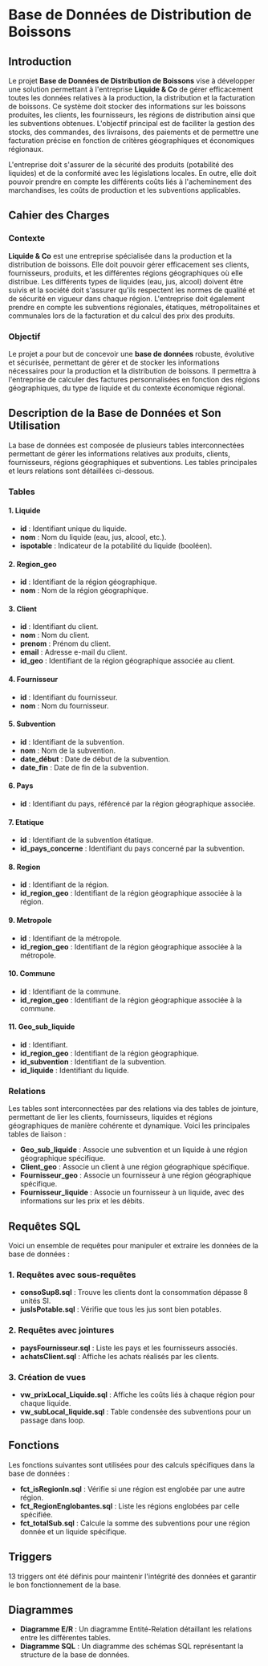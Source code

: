 # Base de Données de Distribution de Boissons

## Introduction

Le projet **Base de Données de Distribution de Boissons** vise à développer une solution permettant à l'entreprise **Liquide & Co** de gérer efficacement toutes les données relatives à la production, la distribution et la facturation de boissons. Ce système doit stocker des informations sur les boissons produites, les clients, les fournisseurs, les régions de distribution ainsi que les subventions obtenues. L'objectif principal est de faciliter la gestion des stocks, des commandes, des livraisons, des paiements et de permettre une facturation précise en fonction de critères géographiques et économiques régionaux.

L'entreprise doit s'assurer de la sécurité des produits (potabilité des liquides) et de la conformité avec les législations locales. En outre, elle doit pouvoir prendre en compte les différents coûts liés à l'acheminement des marchandises, les coûts de production et les subventions applicables.

## Cahier des Charges

### Contexte

**Liquide & Co** est une entreprise spécialisée dans la production et la distribution de boissons. Elle doit pouvoir gérer efficacement ses clients, fournisseurs, produits, et les différentes régions géographiques où elle distribue. Les différents types de liquides (eau, jus, alcool) doivent être suivis et la société doit s'assurer qu'ils respectent les normes de qualité et de sécurité en vigueur dans chaque région. L'entreprise doit également prendre en compte les subventions régionales, étatiques, métropolitaines et communales lors de la facturation et du calcul des prix des produits.

### Objectif

Le projet a pour but de concevoir une **base de données** robuste, évolutive et sécurisée, permettant de gérer et de stocker les informations nécessaires pour la production et la distribution de boissons. Il permettra à l'entreprise de calculer des factures personnalisées en fonction des régions géographiques, du type de liquide et du contexte économique régional.

## Description de la Base de Données et Son Utilisation

La base de données est composée de plusieurs tables interconnectées permettant de gérer les informations relatives aux produits, clients, fournisseurs, régions géographiques et subventions. Les tables principales et leurs relations sont détaillées ci-dessous.

### Tables

#### 1. **Liquide**
- **id** : Identifiant unique du liquide.
- **nom** : Nom du liquide (eau, jus, alcool, etc.).
- **ispotable** : Indicateur de la potabilité du liquide (booléen).

#### 2. **Region_geo**
- **id** : Identifiant de la région géographique.
- **nom** : Nom de la région géographique.

#### 3. **Client**
- **id** : Identifiant du client.
- **nom** : Nom du client.
- **prenom** : Prénom du client.
- **email** : Adresse e-mail du client.
- **id_geo** : Identifiant de la région géographique associée au client.

#### 4. **Fournisseur**
- **id** : Identifiant du fournisseur.
- **nom** : Nom du fournisseur.

#### 5. **Subvention**
- **id** : Identifiant de la subvention.
- **nom** : Nom de la subvention.
- **date_début** : Date de début de la subvention.
- **date_fin** : Date de fin de la subvention.

#### 6. **Pays**
- **id** : Identifiant du pays, référencé par la région géographique associée.

#### 7. **Etatique**
- **id** : Identifiant de la subvention étatique.
- **id_pays_concerne** : Identifiant du pays concerné par la subvention.

#### 8. **Region**
- **id** : Identifiant de la région.
- **id_region_geo** : Identifiant de la région géographique associée à la région.

#### 9. **Metropole**
- **id** : Identifiant de la métropole.
- **id_region_geo** : Identifiant de la région géographique associée à la métropole.

#### 10. **Commune**
- **id** : Identifiant de la commune.
- **id_region_geo** : Identifiant de la région géographique associée à la commune.

#### 11. **Geo_sub_liquide**
- **id** : Identifiant.
- **id_region_geo** : Identifiant de la région géographique.
- **id_subvention** : Identifiant de la subvention.
- **id_liquide** : Identifiant du liquide.

### Relations

Les tables sont interconnectées par des relations via des tables de jointure, permettant de lier les clients, fournisseurs, liquides et régions géographiques de manière cohérente et dynamique. Voici les principales tables de liaison :

- **Geo_sub_liquide** : Associe une subvention et un liquide à une région géographique spécifique.
- **Client_geo** : Associe un client à une région géographique spécifique.
- **Fournisseur_geo** : Associe un fournisseur à une région géographique spécifique.
- **Fournisseur_liquide** : Associe un fournisseur à un liquide, avec des informations sur les prix et les débits.

## Requêtes SQL

Voici un ensemble de requêtes pour manipuler et extraire les données de la base de données :

### 1. **Requêtes avec sous-requêtes**

- **consoSup8.sql** : Trouve les clients dont la consommation dépasse 8 unités SI.
- **jusIsPotable.sql** : Vérifie que tous les jus sont bien potables.

### 2. **Requêtes avec jointures**

- **paysFournisseur.sql** : Liste les pays et les fournisseurs associés.
- **achatsClient.sql** : Affiche les achats réalisés par les clients.

### 3. **Création de vues**

- **vw_prixLocal_Liquide.sql** : Affiche les coûts liés à chaque région pour chaque liquide.
- **vw_subLocal_liquide.sql** : Table condensée des subventions pour un passage dans loop.

## Fonctions

Les fonctions suivantes sont utilisées pour des calculs spécifiques dans la base de données :

- **fct_isRegionIn.sql** : Vérifie si une région est englobée par une autre région.
- **fct_RegionEnglobantes.sql** : Liste les régions englobées par celle spécifiée.
- **fct_totalSub.sql** : Calcule la somme des subventions pour une région donnée et un liquide spécifique.

## Triggers

13 triggers ont été définis pour maintenir l'intégrité des données et garantir le bon fonctionnement de la base.

## Diagrammes

- **Diagramme E/R** : Un diagramme Entité-Relation détaillant les relations entre les différentes tables.
- **Diagramme SQL** : Un diagramme des schémas SQL représentant la structure de la base de données.

